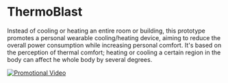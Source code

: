 # ThermoBlast
Instead of cooling or heating an entire room or building, this prototype promotes a personal wearable cooling/heating device, aiming to reduce the overall power consumption while increasing personal comfort. It's based on the perception of thermal comfort; heating or cooling a certain region in the body can affect he whole body by several degrees.

[![Promotional Video](https://img.youtube.com/vi/8y_JpxQx2G0&t=1s/1.jpg)](https://www.youtube.com/watch?v=8y_JpxQx2G0&t=1s)

